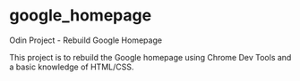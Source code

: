 # google_homepage
Odin Project - Rebuild Google Homepage

This project is to rebuild the Google homepage using Chrome Dev Tools and a basic knowledge of HTML/CSS.